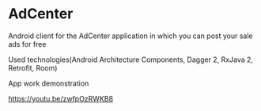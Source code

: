 # AdCenter

Android client for the AdCenter application in which you can post your sale ads for free

Used technologies(Android Architecture Components, Dagger 2, RxJava 2, Retrofit, Room)

App work demonstration

https://youtu.be/zwfpOzRWKB8
